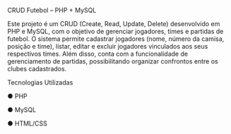 CRUD Futebol – PHP + MySQL

Este projeto é um CRUD (Create, Read, Update, Delete) desenvolvido em PHP e MySQL, com o objetivo de gerenciar jogadores, times e partidas de futebol.
O sistema permite cadastrar jogadores (nome, número da camisa, posição e time), listar, editar e excluir jogadores vinculados aos seus respectivos times.
Além disso, conta com a funcionalidade de gerenciamento de partidas, possibilitando organizar confrontos entre os clubes cadastrados.

Tecnologias Utilizadas

● PHP

● MySQL 

● HTML/CSS 
